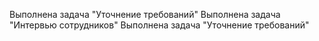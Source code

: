Выполнена задача "Уточнение требований"
Выполнена задача "Интервью сотрудников"
Выполнена задача "Уточнение требований"
